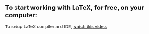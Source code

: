 ## To start working with LaTeX, for free, on your computer:
To setup LaTeX compiler and IDE, [watch this video.](https://www.youtube.com/watch?v=9gQ1BGZqQb4)